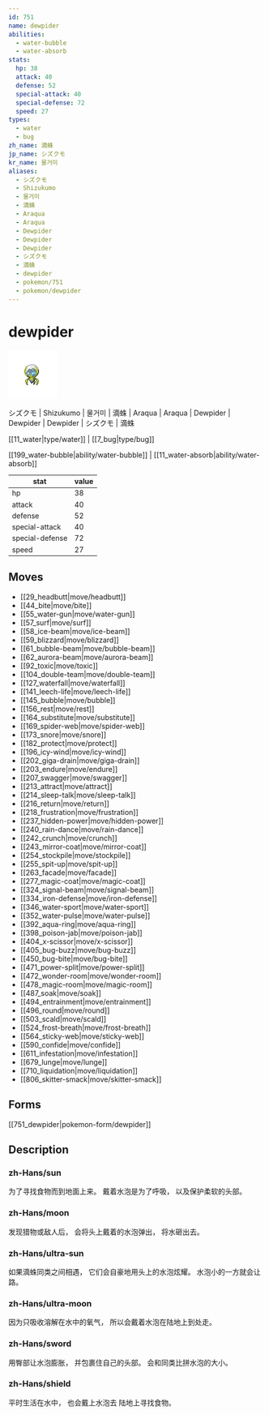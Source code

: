 ```yaml
---
id: 751
name: dewpider
abilities:
  - water-bubble
  - water-absorb
stats:
  hp: 38
  attack: 40
  defense: 52
  special-attack: 40
  special-defense: 72
  speed: 27
types:
  - water
  - bug
zh_name: 滴蛛
jp_name: シズクモ
kr_name: 물거미
aliases:
  - シズクモ
  - Shizukumo
  - 물거미
  - 滴蛛
  - Araqua
  - Araqua
  - Dewpider
  - Dewpider
  - Dewpider
  - シズクモ
  - 滴蛛
  - dewpider
  - pokemon/751
  - pokemon/dewpider
---
```

# dewpider

![](https://raw.githubusercontent.com/PokeAPI/sprites/master/sprites/pokemon/751.png)

シズクモ | Shizukumo | 물거미 | 滴蛛 | Araqua | Araqua | Dewpider | Dewpider | Dewpider | シズクモ | 滴蛛

[[11_water|type/water]] | [[7_bug|type/bug]]

[[199_water-bubble|ability/water-bubble]] | [[11_water-absorb|ability/water-absorb]]

|stat|value|
|---|---|
|hp|38|
|attack|40|
|defense|52|
|special-attack|40|
|special-defense|72|
|speed|27|


## Moves

- [[29_headbutt|move/headbutt]]
- [[44_bite|move/bite]]
- [[55_water-gun|move/water-gun]]
- [[57_surf|move/surf]]
- [[58_ice-beam|move/ice-beam]]
- [[59_blizzard|move/blizzard]]
- [[61_bubble-beam|move/bubble-beam]]
- [[62_aurora-beam|move/aurora-beam]]
- [[92_toxic|move/toxic]]
- [[104_double-team|move/double-team]]
- [[127_waterfall|move/waterfall]]
- [[141_leech-life|move/leech-life]]
- [[145_bubble|move/bubble]]
- [[156_rest|move/rest]]
- [[164_substitute|move/substitute]]
- [[169_spider-web|move/spider-web]]
- [[173_snore|move/snore]]
- [[182_protect|move/protect]]
- [[196_icy-wind|move/icy-wind]]
- [[202_giga-drain|move/giga-drain]]
- [[203_endure|move/endure]]
- [[207_swagger|move/swagger]]
- [[213_attract|move/attract]]
- [[214_sleep-talk|move/sleep-talk]]
- [[216_return|move/return]]
- [[218_frustration|move/frustration]]
- [[237_hidden-power|move/hidden-power]]
- [[240_rain-dance|move/rain-dance]]
- [[242_crunch|move/crunch]]
- [[243_mirror-coat|move/mirror-coat]]
- [[254_stockpile|move/stockpile]]
- [[255_spit-up|move/spit-up]]
- [[263_facade|move/facade]]
- [[277_magic-coat|move/magic-coat]]
- [[324_signal-beam|move/signal-beam]]
- [[334_iron-defense|move/iron-defense]]
- [[346_water-sport|move/water-sport]]
- [[352_water-pulse|move/water-pulse]]
- [[392_aqua-ring|move/aqua-ring]]
- [[398_poison-jab|move/poison-jab]]
- [[404_x-scissor|move/x-scissor]]
- [[405_bug-buzz|move/bug-buzz]]
- [[450_bug-bite|move/bug-bite]]
- [[471_power-split|move/power-split]]
- [[472_wonder-room|move/wonder-room]]
- [[478_magic-room|move/magic-room]]
- [[487_soak|move/soak]]
- [[494_entrainment|move/entrainment]]
- [[496_round|move/round]]
- [[503_scald|move/scald]]
- [[524_frost-breath|move/frost-breath]]
- [[564_sticky-web|move/sticky-web]]
- [[590_confide|move/confide]]
- [[611_infestation|move/infestation]]
- [[679_lunge|move/lunge]]
- [[710_liquidation|move/liquidation]]
- [[806_skitter-smack|move/skitter-smack]]

## Forms



[[751_dewpider|pokemon-form/dewpider]]

## Description

### zh-Hans/sun

为了寻找食物而到地面上来。
戴着水泡是为了呼吸，
以及保护柔软的头部。

### zh-Hans/moon

发现猎物或敌人后，
会将头上戴着的水泡弹出，
将水砸出去。

### zh-Hans/ultra-sun

如果滴蛛同类之间相遇，
它们会自豪地用头上的水泡炫耀。
水泡小的一方就会让路。

### zh-Hans/ultra-moon

因为只吸收溶解在水中的氧气，
所以会戴着水泡在陆地上到处走。

### zh-Hans/sword

用臀部让水泡膨胀，
并包裹住自己的头部。
会和同类比拼水泡的大小。

### zh-Hans/shield

平时生活在水中，
也会戴上水泡去
陆地上寻找食物。

